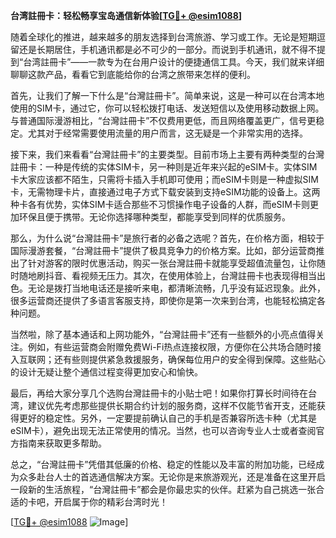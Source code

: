 **台湾註冊卡：轻松畅享宝岛通信新体验[[TG💪+ @esim1088](https://t.me/s/esim1088)]**

随着全球化的推进，越来越多的朋友选择到台湾旅游、学习或工作。无论是短期逗留还是长期居住，手机通讯都是必不可少的一部分。而说到手机通讯，就不得不提到“台湾註冊卡”——一款专为在台用户设计的便捷通信工具。今天，我们就来详细聊聊这款产品，看看它到底能给你的台湾之旅带来怎样的便利。

首先，让我们了解一下什么是“台灣註冊卡”。简单来说，这是一种可以在台湾本地使用的SIM卡，通过它，你可以轻松拨打电话、发送短信以及使用移动数据上网。与普通国际漫游相比，“台灣註冊卡”不仅费用更低，而且网络覆盖更广，信号更稳定。尤其对于经常需要使用流量的用户而言，这无疑是一个非常实用的选择。

接下来，我们来看看“台灣註冊卡”的主要类型。目前市场上主要有两种类型的台灣註冊卡：一种是传统的实体SIM卡，另一种则是近年来兴起的eSIM卡。实体SIM卡大家应该都不陌生，只需将卡插入手机即可使用；而eSIM卡则是一种虚拟SIM卡，无需物理卡片，直接通过电子方式下载安装到支持eSIM功能的设备上。这两种卡各有优势，实体SIM卡适合那些不习惯操作电子设备的人群，而eSIM卡则更加环保且便于携带。无论你选择哪种类型，都能享受到同样的优质服务。

那么，为什么说“台灣註冊卡”是旅行者的必备之选呢？首先，在价格方面，相较于国际漫游套餐，“台灣註冊卡”提供了极具竞争力的价格方案。比如，部分运营商推出了针对游客的限时优惠活动，购买一张台灣註冊卡就能享受超值流量包，让你随时随地刷抖音、看视频无压力。其次，在使用体验上，台灣註冊卡也表现得相当出色。无论是拨打当地电话还是接听来电，都清晰流畅，几乎没有延迟现象。此外，很多运营商还提供了多语言客服支持，即使你是第一次来到台湾，也能轻松搞定各种问题。

当然啦，除了基本通话和上网功能外，“台灣註冊卡”还有一些额外的小亮点值得关注。例如，有些运营商会附赠免费Wi-Fi热点连接权限，方便你在公共场合随时接入互联网；还有些则提供紧急救援服务，确保每位用户的安全得到保障。这些贴心的设计无疑让整个通信过程变得更加安心和愉快。

最后，再给大家分享几个选购台灣註冊卡的小贴士吧！如果你打算长时间待在台湾，建议优先考虑那些提供长期合约计划的服务商，这样不仅能节省开支，还能获得更好的稳定性。另外，一定要提前确认自己的手机是否兼容所选卡种（尤其是eSIM卡），避免出现无法正常使用的情况。当然，也可以咨询专业人士或者查阅官方指南来获取更多帮助。

总之，“台灣註冊卡”凭借其低廉的价格、稳定的性能以及丰富的附加功能，已经成为众多赴台人士的首选通信解决方案。无论你是来旅游观光，还是准备在这里开启一段新的生活旅程，“台灣註冊卡”都会是你最忠实的伙伴。赶紧为自己挑选一张合适的卡吧，开启属于你的精彩台湾时光！

[[TG💪+ @esim1088](https://t.me/s/esim1088) ![Image](https://i.postimg.cc/4NQfJmqS/Snipaste-2025-05-13-00-14-12.png)]